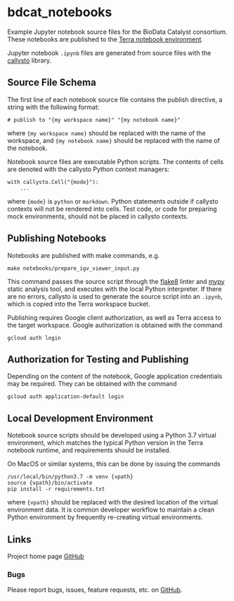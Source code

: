 # bdcat_notebooks
Example Jupyter notebook source files for the BioData Catalyst consortium. These notebooks are published to the
[Terra notebook environment](https://support.terra.bio/hc/en-us/articles/360027237871-Terra-s-Jupyter-Notebooks-environment-Part-I-Key-components).

Jupyter notebook `.ipynb` files are generated from source files with the
[callysto](https://github.com/xbrianh/callysto) library. 

## Source File Schema
The first line of each notebook source file contains the publish directive, a string with the following format:
```
# publish to "{my workspace name}" "{my notebook name}"
```
where `{my workspace name}` should be replaced with the name of the workspace, and `{my notebook name}` should be
replaced with the name of the notebook.

Notebook source files are executable Python scripts. The contents of cells are denoted with the callysto Python
context managers:
```
with callysto.Cell("{mode}"):
	...
```
where `{mode}` is `python` or `markdown`. Python statements outside if callysto contexts will not be rendered into
cells. Test code, or code for preparing mock environments, should not be placed in callysto contexts.

## Publishing Notebooks
Notebooks are published with make commands, e.g.
```
make notebooks/prepare_igv_viewer_input.py
```

This command passes the source script through the [flake8](https://flake8.pycqa.org/en/latest/) linter and
[mypy](https://mypy.readthedocs.io/en/stable/) static analysis tool, and executes with the local Python interpreter.
If there are no errors, callysto is used to generate the source script into an `.ipynb`, which is copied into the Terra
workspace bucket.

Publishing requires Google client authorization, as well as Terra access to the target workspace. Google authorization
is obtained with the command
```
gcloud auth login
```

## Authorization for Testing and Publishing

Depending on the content of the notebook, Google application credentials may be required. They can be obtained with the command
```
gcloud auth application-default login
```

## Local Development Environment

Notebook source scripts should be developed using a Python 3.7 virtual environment, which matches the typical Python version
in the Terra notebook runtime, and requirements should be installed.

On MacOS or similar systems, this can be done by issuing the commands
```
/usr/local/bin/python3.7 -m venv {vpath}
source {vpath}/bin/activate
pip install -r requirements.txt
```

where `{vpath}` should be replaced with the desired location of the virtual environment data. It is common developer
workflow to maintain a clean Python environment by frequently re-creating virtual environments.

## Links
Project home page [GitHub](https://github.com/DataBiosphere/bdcat_notebooks)  

### Bugs
Please report bugs, issues, feature requests, etc. on [GitHub](https://github.com/DataBiosphere/bdcat_notebooks).
